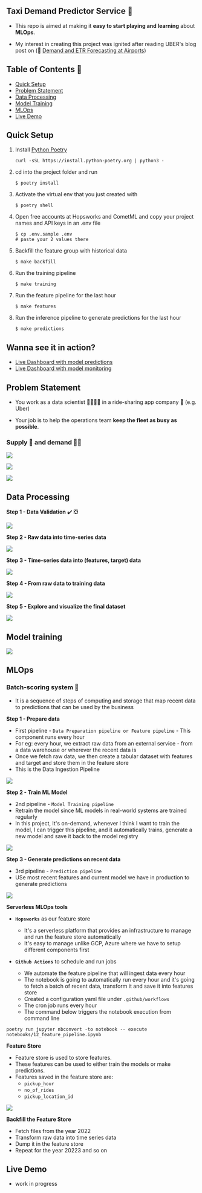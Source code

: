## Taxi Demand Predictor Service 🚕

- This repo is aimed at making it **easy to start playing and learning** about **MLOps**. 

- My interest in creating this project was ignited after reading UBER's blog post on (:link: [Demand and ETR Forecasting at Airports](https://www.uber.com/en-GB/blog/demand-and-etr-forecasting-at-airports/))

## Table of Contents 📑
  * [Quick Setup](#quick-setup)
  * [Problem Statement](#problem-statement)
  * [Data Processing](#data-processing)
  * [Model Training](#model-training)
  * [MLOps](#mlops)
  * [Live Demo](#live-demo)


## Quick Setup

1. Install [Python Poetry](https://python-poetry.org/)
    ```
    curl -sSL https://install.python-poetry.org | python3 -
    ```

2. cd into the project folder and run
    ```
    $ poetry install
    ```

3. Activate the virtual env that you just created with
    ```
    $ poetry shell
    ```

4. Open free accounts at Hopsworks and CometML and copy your project names and API keys in an .env file
    ```
    $ cp .env.sample .env
    # paste your 2 values there
    ```

5. Backfill the feature group with historical data
    ```
    $ make backfill
    ```

6. Run the training pipeline
    ```
    $ make training
    ```

7. Run the feature pipeline for the last hour
    ```
    $ make features
    ```

8. Run the inference pipeline to generate predictions for the last hour
    ```
    $ make predictions
    ```

## Wanna see it in action?

- [Live Dashboard with model predictions](https://taxi-demand-predictor.streamlit.app/)
- [Live Dashboard with model monitoring ](https://taxi-demand-predictor-monitoring.streamlit.app/)


## Problem Statement

- You work as a data scientist 👨‍🔬👩‍🔬 in a ride-sharing app company 🚗 (e.g. Uber)

- Your job is to help the operations team **keep the fleet as busy as possible**.

### Supply 🚕 and demand 👨‍💼

<p align="left">
<img src="readme_pics/supply_demand_1.PNG"/>
</p>

<p align="left">
<img src="readme_pics/supply_demand_2.PNG"/>
</p>

<p align="left">
<img src="readme_pics/supply_demand_3.PNG"/>
</p>


## Data Processing

**Step 1 - Data Validation** ✔️ ❎

<p align="left">
<img src="readme_pics/step1.PNG"/>
</p>


**Step 2 - Raw data into time-series data**

<p align="left">
<img src="readme_pics/step2.PNG"/>
</p>


**Step 3 - Time-series data into (features, target) data**

<p align="left">
<img src="readme_pics/step2.PNG"/>
</p>

**Step 4 - From raw data to training data**

<p align="left">
<img src="readme_pics/step2.PNG"/>
</p>

**Step 5 - Explore and visualize the final dataset**

<p align="left">
<img src="readme_pics/step5.PNG"/>
</p>



## Model training

<p align="left">
<img src="readme_pics/howtobuildgoodml.PNG"/>
</p>

## MLOps

### Batch-scoring system 🤹

- It is a sequence of steps of computing and storage that map recent data to predictions that can be used by the business

**Step 1 - Prepare data**

- First pipeline - `Data Preparation pipeline or Feature pipeline` - This component runs every hour
- For eg: every hour, we extract raw data from an external service - from a data warehouse or wherever the recent data is
- Once we fetch raw data, we then create a tabular dataset with features and target and store them in the feature store
- This is the Data Ingestion Pipeline
  
<p align="left">
<img src="readme_pics/preparedata.PNG"/>
</p>

**Step 2 - Train ML Model**
- 2nd pipeline - `Model Training pipeline`
- Retrain the model since ML models in real-world systems are trained regularly
- In this project, It's on-demand, whenever I think I want to train the model, I can trigger this pipeline, and it automatically trains, generate a new model and save it back to the model registry
  
<p align="left">
<img src="readme_pics/trainmlmodel.PNG"/>
</p>

**Step 3 - Generate predictions on recent data**
- 3rd pipeline - `Prediction pipeline`
- USe most recent features and current model we have in production to generate predictions
<p align="left">
<img src="readme_pics/generatepredictions.PNG"/>
</p>


**Serverless MLOps tools**

- **`Hopsworks`** as our feature store
   - It's a serverless platform that provides an infrastructure  to manage and run the feature store automatically
   - It's easy to manage unlike GCP, Azure where we have to setup different components first

- **`Github Actions`** to schedule and run jobs
   - We automate the feature pipeline that will ingest data every hour
   - The notebook is going to automatically run every hour and it's going to fetch a batch of recent data, transform it and save it into features store
   - Created a configuration yaml file under `.github/workflows`
   - The cron job runs every hour
   - The command below triggers the notebook execution from command line

```
poetry run jupyter nbconvert -to notebook -- execute notebooks/12_feature_pipeline.ipynb
```

**Feature Store**
- Feature store is used to store features.
- These features can be used to either train the models or make predictions.
- Features saved in the feature store are:
   - `pickup_hour`
   - `no_of_rides`
   - `pickup_location_id`
     
<p align="left">
<img src="readme_pics/featurestore1.PNG"/>
</p>


**Backfill the Feature Store**
- Fetch files from the year 2022
- Transform raw data into time series data
- Dump it in the feature store
- Repeat for the year 20223 and so on

## Live Demo
 - work in progress
